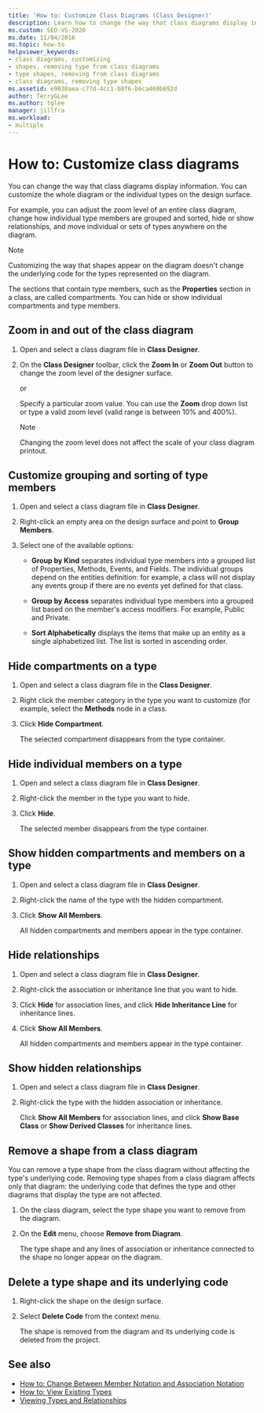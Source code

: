 ```yaml
---
title: 'How to: Customize Class Diagrams (Class Designer)'
description: Learn how to change the way that class diagrams display information. You can customize the whole diagram or the individual types on the design surface.
ms.custom: SEO-VS-2020
ms.date: 11/04/2016
ms.topic: how-to
helpviewer_keywords:
- class diagrams, customizing
- shapes, removing type from class diagrams
- type shapes, removing from class diagrams
- class diagrams, removing type shapes
ms.assetid: e9030aea-c77d-4cc1-b8f6-b6ca469b692d
author: TerryGLee
ms.author: tglee
manager: jillfra
ms.workload:
- multiple
---
```

# How to: Customize class diagrams

You can change the way that class diagrams display information. You can customize the whole diagram or the individual types on the design surface.

For example, you can adjust the zoom level of an entire class diagram, change how individual type members are grouped and sorted, hide or show relationships, and move individual or sets of types anywhere on the diagram.

> [!NOTE]
> Customizing the way that shapes appear on the diagram doesn't change the underlying code for the types represented on the diagram.

The sections that contain type members, such as the **Properties** section in a class, are called compartments. You can hide or show individual compartments and type members.

## Zoom in and out of the class diagram

1. Open and select a class diagram file in **Class Designer**.

2. On the **Class Designer** toolbar, click the **Zoom In** or **Zoom Out** button to change the zoom level of the designer surface.

     or

     Specify a particular zoom value. You can use the **Zoom** drop down list or type a valid zoom level (valid range is between 10% and 400%).

    > [!NOTE]
    > Changing the zoom level does not affect the scale of your class diagram printout.

## Customize grouping and sorting of type members

1. Open and select a class diagram file in **Class Designer**.

2. Right-click an empty area on the design surface and point to **Group Members**.

3. Select one of the available options:

    - **Group by Kind** separates individual type members into a grouped list of Properties, Methods, Events, and Fields. The individual groups depend on the entities definition: for example, a class will not display any events group if there are no events yet defined for that class.

    - **Group by Access** separates individual type members into a grouped list based on the member's access modifiers. For example, Public and Private.

    - **Sort Alphabetically** displays the items that make up an entity as a single alphabetized list. The list is sorted in ascending order.

## Hide compartments on a type

1. Open and select a class diagram file in the **Class Designer**.

2. Right click the member category in the type you want to customize (for example, select the **Methods** node in a class.

3. Click **Hide Compartment**.

     The selected compartment disappears from the type container.

## Hide individual members on a type

1. Open and select a class diagram file in **Class Designer**.

2. Right-click the member in the type you want to hide.

3. Click **Hide**.

     The selected member disappears from the type container.

## Show hidden compartments and members on a type

1. Open and select a class diagram file in **Class Designer**.

2. Right-click the name of the type with the hidden compartment.

3. Click **Show All Members**.

     All hidden compartments and members appear in the type container.

## Hide relationships

1. Open and select a class diagram file in **Class Designer**.

2. Right-click the association or inheritance line that you want to hide.

3. Click **Hide** for association lines, and click **Hide Inheritance Line** for inheritance lines.

4. Click **Show All Members**.

     All hidden compartments and members appear in the type container.

## Show hidden relationships

1. Open and select a class diagram file in **Class Designer**.

2. Right-click the type with the hidden association or inheritance.

   Click **Show All Members** for association lines, and click **Show Base Class** or **Show Derived Classes** for inheritance lines.

## Remove a shape from a class diagram
You can remove a type shape from the class diagram without affecting the type's underlying code. Removing type shapes from a class diagram affects only that diagram: the underlying code that defines the type and other diagrams that display the type are not affected.

1. On the class diagram, select the type shape you want to remove from the diagram.

2. On the **Edit** menu, choose **Remove from Diagram**.

     The type shape and any lines of association or inheritance connected to the shape no longer appear on the diagram.

## Delete a type shape and its underlying code

1. Right-click the shape on the design surface.

2. Select **Delete Code** from the context menu.

     The shape is removed from the diagram and its underlying code is deleted from the project.

## See also

- [How to: Change Between Member Notation and Association Notation](how-to-change-between-member-notation-and-association-notation.md)
- [How to: View Existing Types](how-to-view-existing-types.md)
- [Viewing Types and Relationships](designing-and-viewing-classes-and-types.md)
